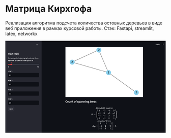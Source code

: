 # Матрица Кирхгофа
Реализация алгоритма подсчета количества остовных деревьев в виде веб приложения в рамках курсовой работы.
Стэк: Fastapi, streamlit, latex, networkx

<img width="715" alt="screen" src="https://github.com/Vesoore/cw_kirchoff/blob/main/Picture%201.png">
